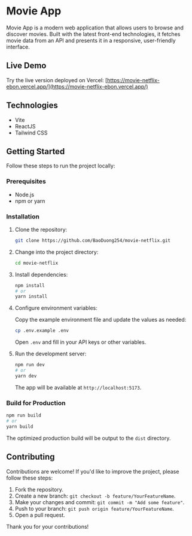 # Movie App

Movie App is a modern web application that allows users to browse and discover movies. Built with the latest front-end technologies, it fetches movie data from an API and presents it in a responsive, user-friendly interface.

## Live Demo

Try the live version deployed on Vercel: [https://movie-netflix-ebon.vercel.app/](https://movie-netflix-ebon.vercel.app/)

## Technologies

- Vite
- ReactJS
- Tailwind CSS

## Getting Started

Follow these steps to run the project locally:

### Prerequisites

- Node.js
- npm or yarn

### Installation

1. Clone the repository:

    ```bash
    git clone https://github.com/BaoDuong254/movie-netflix.git
    ```

2. Change into the project directory:

    ```bash
    cd movie-netflix
    ```

3. Install dependencies:

    ```bash
    npm install
    # or
    yarn install
    ```

4. Configure environment variables:

    Copy the example environment file and update the values as needed:

    ```bash
    cp .env.example .env
    ```

    Open `.env` and fill in your API keys or other variables.

5. Run the development server:

    ```bash
    npm run dev
    # or
    yarn dev
    ```

    The app will be available at `http://localhost:5173`.

### Build for Production

```bash
npm run build
# or
yarn build
```

The optimized production build will be output to the `dist` directory.

## Contributing

Contributions are welcome! If you'd like to improve the project, please follow these steps:

1. Fork the repository.
2. Create a new branch: `git checkout -b feature/YourFeatureName`.
3. Make your changes and commit: `git commit -m "Add some feature"`.
4. Push to your branch: `git push origin feature/YourFeatureName`.
5. Open a pull request.

Thank you for your contributions!
